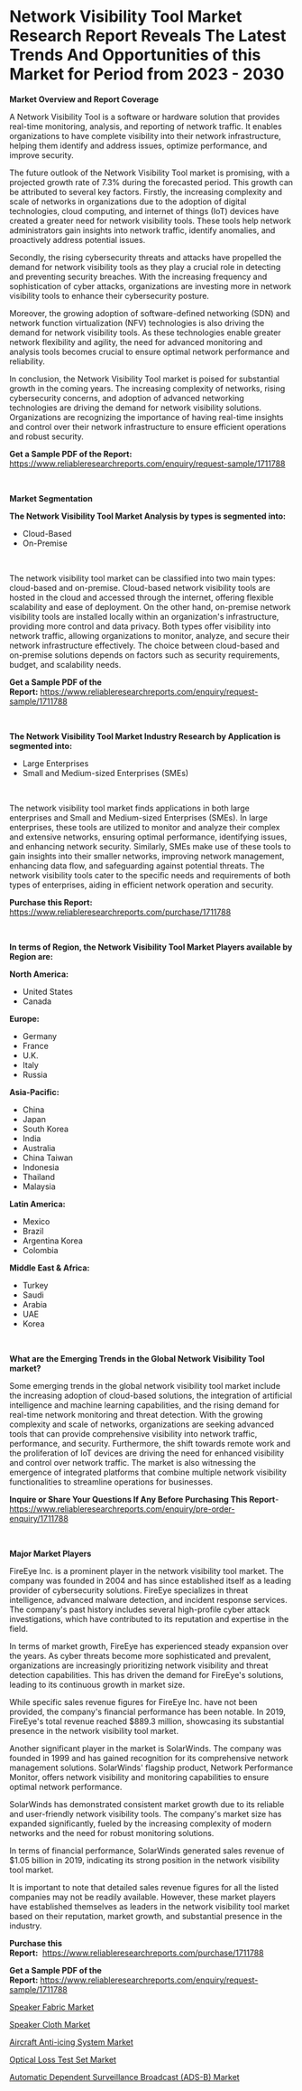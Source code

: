 <p><h1>Network Visibility Tool Market Research Report Reveals The Latest Trends And Opportunities of this Market for Period from 2023 - 2030</h1></p><p><strong>Market Overview and Report Coverage</strong></p>
<p><p>A Network Visibility Tool is a software or hardware solution that provides real-time monitoring, analysis, and reporting of network traffic. It enables organizations to have complete visibility into their network infrastructure, helping them identify and address issues, optimize performance, and improve security.</p><p>The future outlook of the Network Visibility Tool market is promising, with a projected growth rate of 7.3% during the forecasted period. This growth can be attributed to several key factors. Firstly, the increasing complexity and scale of networks in organizations due to the adoption of digital technologies, cloud computing, and internet of things (IoT) devices have created a greater need for network visibility tools. These tools help network administrators gain insights into network traffic, identify anomalies, and proactively address potential issues.</p><p>Secondly, the rising cybersecurity threats and attacks have propelled the demand for network visibility tools as they play a crucial role in detecting and preventing security breaches. With the increasing frequency and sophistication of cyber attacks, organizations are investing more in network visibility tools to enhance their cybersecurity posture.</p><p>Moreover, the growing adoption of software-defined networking (SDN) and network function virtualization (NFV) technologies is also driving the demand for network visibility tools. As these technologies enable greater network flexibility and agility, the need for advanced monitoring and analysis tools becomes crucial to ensure optimal network performance and reliability.</p><p>In conclusion, the Network Visibility Tool market is poised for substantial growth in the coming years. The increasing complexity of networks, rising cybersecurity concerns, and adoption of advanced networking technologies are driving the demand for network visibility solutions. Organizations are recognizing the importance of having real-time insights and control over their network infrastructure to ensure efficient operations and robust security.</p></p>
<p><strong>Get a Sample PDF of the Report:</strong> <a href="https://www.reliableresearchreports.com/enquiry/request-sample/1711788">https://www.reliableresearchreports.com/enquiry/request-sample/1711788</a></p>
<p>&nbsp;</p>
<p><strong>Market Segmentation</strong></p>
<p><strong>The Network Visibility Tool Market Analysis by types is segmented into:</strong></p>
<p><ul><li>Cloud-Based</li><li>On-Premise</li></ul></p>
<p>&nbsp;</p>
<p><p>The network visibility tool market can be classified into two main types: cloud-based and on-premise. Cloud-based network visibility tools are hosted in the cloud and accessed through the internet, offering flexible scalability and ease of deployment. On the other hand, on-premise network visibility tools are installed locally within an organization's infrastructure, providing more control and data privacy. Both types offer visibility into network traffic, allowing organizations to monitor, analyze, and secure their network infrastructure effectively. The choice between cloud-based and on-premise solutions depends on factors such as security requirements, budget, and scalability needs.</p></p>
<p><strong>Get a Sample PDF of the Report:</strong>&nbsp;<a href="https://www.reliableresearchreports.com/enquiry/request-sample/1711788">https://www.reliableresearchreports.com/enquiry/request-sample/1711788</a></p>
<p>&nbsp;</p>
<p><strong>The Network Visibility Tool Market Industry Research by Application is segmented into:</strong></p>
<p><ul><li>Large Enterprises</li><li>Small and Medium-sized Enterprises (SMEs)</li></ul></p>
<p>&nbsp;</p>
<p><p>The network visibility tool market finds applications in both large enterprises and Small and Medium-sized Enterprises (SMEs). In large enterprises, these tools are utilized to monitor and analyze their complex and extensive networks, ensuring optimal performance, identifying issues, and enhancing network security. Similarly, SMEs make use of these tools to gain insights into their smaller networks, improving network management, enhancing data flow, and safeguarding against potential threats. The network visibility tools cater to the specific needs and requirements of both types of enterprises, aiding in efficient network operation and security.</p></p>
<p><strong>Purchase this Report:</strong>&nbsp; <a href="https://www.reliableresearchreports.com/purchase/1711788">https://www.reliableresearchreports.com/purchase/1711788</a></p>
<p>&nbsp;</p>
<p><strong>In terms of Region, the Network Visibility Tool Market Players available by Region are:</strong></p>
<p>
    <p> <strong> North America: </strong>
        <ul>
            <li>United States</li>
            <li>Canada</li>
        </ul>
        </p> 
    <p> <strong> Europe: </strong>
        <ul>
            <li>Germany</li>
            <li>France</li>
            <li>U.K.</li>
            <li>Italy</li>
            <li>Russia</li>
        </ul>
        </p> 
    <p> <strong> Asia-Pacific: </strong>
        <ul>
            <li>China</li>
            <li>Japan</li>
            <li>South Korea</li>
            <li>India</li>
            <li>Australia</li>
            <li>China Taiwan</li>
            <li>Indonesia</li>
            <li>Thailand</li>
            <li>Malaysia</li>
        </ul>
        </p> 
    <p> <strong> Latin America: </strong>
        <ul>
            <li>Mexico</li>
            <li>Brazil</li>
            <li>Argentina Korea</li>
            <li>Colombia</li>
        </ul>
        </p> 
    <p> <strong> Middle East & Africa: </strong>
        <ul>
            <li>Turkey</li>
            <li>Saudi</li>
            <li>Arabia</li>
            <li>UAE</li>
            <li>Korea</li>
        </ul>
    </p>
    </p>
<p>&nbsp;</p>
<p><strong>What are the Emerging Trends in the Global Network Visibility Tool market?</strong></p>
<p><p>Some emerging trends in the global network visibility tool market include the increasing adoption of cloud-based solutions, the integration of artificial intelligence and machine learning capabilities, and the rising demand for real-time network monitoring and threat detection. With the growing complexity and scale of networks, organizations are seeking advanced tools that can provide comprehensive visibility into network traffic, performance, and security. Furthermore, the shift towards remote work and the proliferation of IoT devices are driving the need for enhanced visibility and control over network traffic. The market is also witnessing the emergence of integrated platforms that combine multiple network visibility functionalities to streamline operations for businesses.</p></p>
<p><strong>Inquire or Share Your Questions If Any Before Purchasing This Report</strong>- <a href="https://www.reliableresearchreports.com/enquiry/pre-order-enquiry/1711788">https://www.reliableresearchreports.com/enquiry/pre-order-enquiry/1711788</a></p>
<p>&nbsp;</p>
<p><strong>Major Market Players</strong></p>
<p><p>FireEye Inc. is a prominent player in the network visibility tool market. The company was founded in 2004 and has since established itself as a leading provider of cybersecurity solutions. FireEye specializes in threat intelligence, advanced malware detection, and incident response services. The company's past history includes several high-profile cyber attack investigations, which have contributed to its reputation and expertise in the field.</p><p>In terms of market growth, FireEye has experienced steady expansion over the years. As cyber threats become more sophisticated and prevalent, organizations are increasingly prioritizing network visibility and threat detection capabilities. This has driven the demand for FireEye's solutions, leading to its continuous growth in market size.</p><p>While specific sales revenue figures for FireEye Inc. have not been provided, the company's financial performance has been notable. In 2019, FireEye's total revenue reached $889.3 million, showcasing its substantial presence in the network visibility tool market.</p><p>Another significant player in the market is SolarWinds. The company was founded in 1999 and has gained recognition for its comprehensive network management solutions. SolarWinds' flagship product, Network Performance Monitor, offers network visibility and monitoring capabilities to ensure optimal network performance.</p><p>SolarWinds has demonstrated consistent market growth due to its reliable and user-friendly network visibility tools. The company's market size has expanded significantly, fueled by the increasing complexity of modern networks and the need for robust monitoring solutions.</p><p>In terms of financial performance, SolarWinds generated sales revenue of $1.05 billion in 2019, indicating its strong position in the network visibility tool market.</p><p>It is important to note that detailed sales revenue figures for all the listed companies may not be readily available. However, these market players have established themselves as leaders in the network visibility tool market based on their reputation, market growth, and substantial presence in the industry.</p></p>
<p><strong>Purchase this Report:</strong>&nbsp;&nbsp;<a href="https://www.reliableresearchreports.com/purchase/1711788">https://www.reliableresearchreports.com/purchase/1711788</a></p>
<p></p>
<p><strong>Get a Sample PDF of the Report:</strong>&nbsp;<a href="https://www.reliableresearchreports.com/enquiry/request-sample/1711788">https://www.reliableresearchreports.com/enquiry/request-sample/1711788</a></p>
<p><p><a href="https://www.linkedin.com/pulse/speaker-fabric-market-share-amp-new-trends-analysis-report-iohoe/">Speaker Fabric Market</a></p><p><a href="https://www.linkedin.com/pulse/speaker-cloth-market-research-report-unlocks-analysis-financial-u4mpe/">Speaker Cloth Market</a></p><p><a href="https://github.com/anmolreportprime/Market-Research-Report-List-1/blob/main/aircraft-anti-icing-system-market.md">Aircraft Anti-icing System Market</a></p><p><a href="https://medium.com/@rfadda741254/optical-loss-test-set-market-report-reveals-the-latest-trends-and-growth-opportunities-of-this-aa080cc7012a">Optical Loss Test Set Market</a></p><p><a href="https://github.com/jhonwin654/Market-Research-Report-List-1/blob/main/automatic-dependent-surveillance-broadcast-ads-b-market.md">Automatic Dependent Surveillance Broadcast (ADS-B) Market</a></p></p>